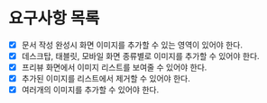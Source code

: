 # 요구사항 목록

- [x] 문서 작성 완성시 화면 이미지를 추가할 수 있는 영역이 있어야 한다.
- [x] 데스크탑, 태블릿, 모바일 화면 종류별로 이미지를 추가할 수 있어야 한다.
- [x] 프리뷰 화면에서 이미지 리스트를 보여줄 수 있어야 한다.
- [x] 추가된 이미지를 리스트에서 제거할 수 있어야 한다.
- [x] 여러개의 이미지를 추가할 수 있어야 한다.